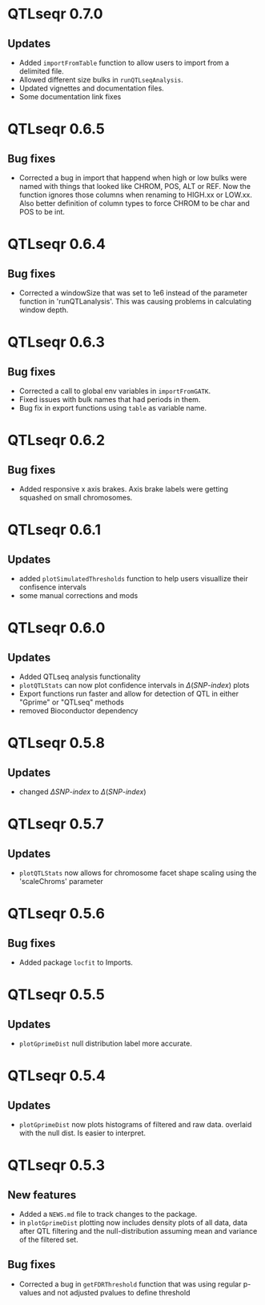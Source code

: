 # QTLseqr 0.7.0
## Updates
* Added `importFromTable` function to allow users to import from a delimited file.
* Allowed different size bulks in `runQTLseqAnalysis`.
* Updated vignettes and documentation files. 
* Some documentation link fixes

# QTLseqr 0.6.5
## Bug fixes
* Corrected a bug in import that happend when high or low bulks were named with things that looked like CHROM, POS, ALT or REF. Now the function ignores those columns when renaming to HIGH.xx or LOW.xx. Also better definition of column types to force CHROM to be char and POS to be int.

# QTLseqr 0.6.4
## Bug fixes
* Corrected a windowSize that was set to 1e6 instead of the parameter function in 'runQTLanalysis'. This was causing problems in calculating window depth.

# QTLseqr 0.6.3
## Bug fixes
* Corrected a call to global env variables in `importFromGATK`.
* Fixed issues with bulk names that had periods in them.
* Bug fix in export functions using `table` as variable name.

# QTLseqr 0.6.2
## Bug fixes
* Added responsive x axis brakes. Axis brake labels were getting squashed on small chromosomes.

# QTLseqr 0.6.1
## Updates
* added `plotSimulatedThresholds` function to help users visuallize their confisence intervals
* some manual corrections and mods

# QTLseqr 0.6.0
## Updates
* Added QTLseq analysis functionality
* `plotQTLStats` can now plot confidence intervals in $\Delta (SNP\text{-}index)$ plots
* Export functions run faster and allow for detection of QTL in either "Gprime" or "QTLseq" methods
* removed Bioconductor dependency

# QTLseqr 0.5.8
## Updates
* changed $\Delta SNP\text{-}index$ to $\Delta (SNP\text{-}index)$

# QTLseqr 0.5.7
## Updates
* `plotQTLStats` now allows for chromosome facet shape scaling using the 'scaleChroms' parameter

# QTLseqr 0.5.6
## Bug fixes
* Added package `locfit` to Imports. 

# QTLseqr 0.5.5
## Updates
* `plotGprimeDist` null distribution label more accurate.

# QTLseqr 0.5.4

## Updates
* `plotGprimeDist` now plots histograms of filtered and raw data. overlaid with the null dist. Is easier to interpret. 

# QTLseqr 0.5.3

## New features

* Added a `NEWS.md` file to track changes to the package.
* in `plotGprimeDist` plotting now includes density plots of all data, data after QTL filtering and the null-distribution assuming mean and variance of the filtered set.

## Bug fixes
* Corrected a bug in `getFDRThreshold` function that was using regular p-values and not adjusted pvalues to define threshold
